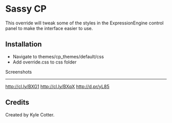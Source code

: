 Sassy CP
==============================================================

This override will tweak some of the styles in the ExpressionEngine control panel to make the interface easier to use.

Installation
-----------

* Navigate to themes/cp_themes/default/css
* Add override.css to css folder

Screenshots
___________

http://cl.ly/BXG1 
http://cl.ly/BXqX
http://d.pr/yL85

Credits
-------

Created by Kyle Cotter.